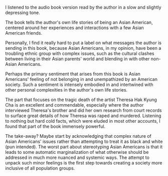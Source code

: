 <!-- 2023-minor-feelings -->

I listened to the audio book version read by the author in a slow and slightly depressing tone.

The book tells the author's own life stories of being an Asian American, centered around her experiences and interactions with a few Asian American friends.

Personally, I find it really hard to put a label on what messages the author is sending in this book, because Asian Americans, in my opinion, have been a troubling ethnic group with complex issues, such as the cultural clashes between living in their Asian parents' world and blending in with other non-Asian Americans.

Perhaps the primary sentiment that arises from this book is Asian Americans' feeling of not belonging in and unempathized by an American society. Such a sentiment is intensely embodied in and intertwined with other personal complexities in the author's own life stories.

The part that focuses on the tragic death of the artist Theresa Hak Kyung Cha is an excellent and commendable, especially where the author interviewed Theresa's brother and did her own research from court records to surface great details of how Theresa was raped and murdered. Listening to nothing but hard cold facts, which were eluded in most other accounts, I found that part of the book immensely powerful.

The take-away? Maybe start by acknowledging that complex nature of Asian Americans' issues rather than attempting to treat it as black and white (pun intended). The worst part about stereotyping Asian Americans is that it leads to some automatic marginalization of what otherwise should be addressed in much more nuanced and systemic ways. The attempt to unpack such minor feelings is the first step towards creating a society more inclusive of all population groups.